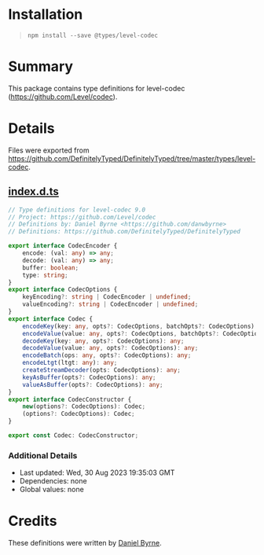 # Installation
> `npm install --save @types/level-codec`

# Summary
This package contains type definitions for level-codec (https://github.com/Level/codec).

# Details
Files were exported from https://github.com/DefinitelyTyped/DefinitelyTyped/tree/master/types/level-codec.
## [index.d.ts](https://github.com/DefinitelyTyped/DefinitelyTyped/tree/master/types/level-codec/index.d.ts)
````ts
// Type definitions for level-codec 9.0
// Project: https://github.com/Level/codec
// Definitions by: Daniel Byrne <https://github.com/danwbyrne>
// Definitions: https://github.com/DefinitelyTyped/DefinitelyTyped

export interface CodecEncoder {
    encode: (val: any) => any;
    decode: (val: any) => any;
    buffer: boolean;
    type: string;
}
export interface CodecOptions {
    keyEncoding?: string | CodecEncoder | undefined;
    valueEncoding?: string | CodecEncoder | undefined;
}
export interface Codec {
    encodeKey(key: any, opts?: CodecOptions, batchOpts?: CodecOptions): any;
    encodeValue(value: any, opts?: CodecOptions, batchOpts?: CodecOptions): any;
    decodeKey(key: any, opts?: CodecOptions): any;
    decodeValue(value: any, opts?: CodecOptions): any;
    encodeBatch(ops: any, opts?: CodecOptions): any;
    encodeLtgt(ltgt: any): any;
    createStreamDecoder(opts: CodecOptions): any;
    keyAsBuffer(opts?: CodecOptions): any;
    valueAsBuffer(opts?: CodecOptions): any;
}
export interface CodecConstructor {
    new(options?: CodecOptions): Codec;
    (options?: CodecOptions): Codec;
}

export const Codec: CodecConstructor;

````

### Additional Details
 * Last updated: Wed, 30 Aug 2023 19:35:03 GMT
 * Dependencies: none
 * Global values: none

# Credits
These definitions were written by [Daniel Byrne](https://github.com/danwbyrne).
